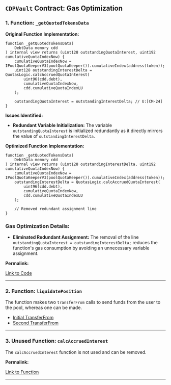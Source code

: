 
## `CDPVault` Contract: Gas Optimization

### 1. Function: `_getQuotedTokensData`

**Original Function Implementation:**

```solidity
function _getQuotedTokensData(
    DebtData memory cdd
) internal view returns (uint128 outstandingQuotaInterest, uint192 cumulativeQuotaIndexNow) {
    cumulativeQuotaIndexNow = IPoolQuotaKeeperV3(poolQuotaKeeper()).cumulativeIndex(address(token));
    uint128 outstandingInterestDelta = QuotasLogic.calcAccruedQuotaInterest(
        uint96(cdd.debt),
        cumulativeQuotaIndexNow,
        cdd.cumulativeQuotaIndexLU
    );

    outstandingQuotaInterest = outstandingInterestDelta; // U:[CM-24]
}
```

**Issues Identified:**

- **Redundant Variable Initialization:** The variable `outstandingQuotaInterest` is initialized redundantly as it directly mirrors the value of `outstandingInterestDelta`.

**Optimized Function Implementation:**

```solidity
function _getQuotedTokensData(
    DebtData memory cdd
) internal view returns (uint128 outstandingInterestDelta, uint192 cumulativeQuotaIndexNow) {
    cumulativeQuotaIndexNow = IPoolQuotaKeeperV3(poolQuotaKeeper()).cumulativeIndex(address(token));
    outstandingInterestDelta = QuotasLogic.calcAccruedQuotaInterest(
        uint96(cdd.debt),
        cumulativeQuotaIndexNow,
        cdd.cumulativeQuotaIndexLU
    );

    // Removed redundant assignment line
}
```

### Gas Optimization Details:

- **Eliminated Redundant Assignment:** The removal of the line `outstandingQuotaInterest = outstandingInterestDelta;` reduces the function's gas consumption by avoiding an unnecessary variable assignment.

**Permalink:**

[Link to Code](https://github.com/code-423n4/2024-07-loopfi/blob/57871f64bdea450c1f04c9a53dc1a78223719164/src/CDPVault.sol#L484-L495)

---

### 2. Function: `liquidatePosition`

The function makes two `transferFrom` calls to send funds from the user to the pool, whereas one can be made.

- [Initial TransferFrom](https://github.com/code-423n4/2024-07-loopfi/blob/57871f64bdea450c1f04c9a53dc1a78223719164/src/CDPVault.sol#L539)
- [Second TransferFrom](https://github.com/code-423n4/2024-07-loopfi/blob/57871f64bdea450c1f04c9a53dc1a78223719164/src/CDPVault.sol#L568)

---

### 3. Unused Function: `calcAccruedInterest`

The `calcAccruedInterest` function is not used and can be removed.

**Permalink:**

[Link to Function](https://github.com/code-423n4/2024-07-loopfi/blob/57871f64bdea450c1f04c9a53dc1a78223719164/src/CDPVault.sol#L716-L725)

---
